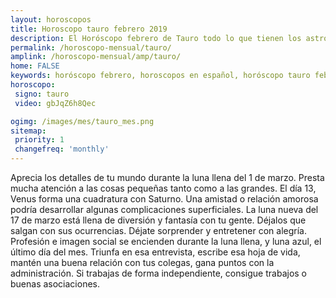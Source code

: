 ```yaml
---
layout: horoscopos
title: Horoscopo tauro febrero 2019
description: El Horóscopo febrero de Tauro todo lo que tienen los astros preparados para este mes, amor, trabajo, familia. Todo sobre astrologia, tarot, predicciones. Horoscopo gratis en español, predicciones y astrología.
permalink: /horoscopo-mensual/tauro/
amplink: /horoscopo-mensual/amp/tauro/
home: FALSE
keywords: horóscopo febrero, horoscopos en español, horóscopo tauro febrero , horóscopo esperanza gracia, horoscop, horóscopos gratis, horoscopo tauro, Tarot, Astrologia, Zodíaco, tauro, horoscopo gratis, horoscopo del mes 
horoscopo:
 signo: tauro
 video: gbJqZ6h8Qec

ogimg: /images/mes/tauro_mes.png
sitemap:
 priority: 1
 changefreq: 'monthly'
---
```



Aprecia los detalles de tu mundo durante la luna llena del 1 de marzo. Presta mucha atención a las cosas pequeñas tanto como a las grandes. El día 13, Venus forma una cuadratura con Saturno. Una amistad o relación amorosa podría desarrollar algunas complicaciones superficiales. La luna nueva del 17 de marzo está llena de diversión y fantasía con tu gente. Déjalos que salgan con sus ocurrencias. Déjate sorprender y entretener con alegría. Profesión e imagen social se encienden durante la luna llena, y luna azul, el último día del mes. Triunfa en esa entrevista, escribe esa hoja de vida, mantén una buena relación con tus colegas, gana puntos con la administración. Si trabajas de forma independiente, consigue trabajos o buenas asociaciones.